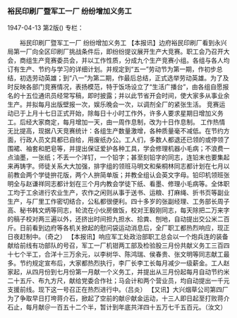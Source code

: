 ### 裕民印刷厂暨军工一厂  纷纷增加义务工

1947-04-13
第2版()
专栏：

　　裕民印刷厂暨军工一厂
    纷纷增加义务工
    【本报讯】边府裕民印刷厂看到永兴局第一厂向全区印刷厂挑战条件后，即纷纷提议展开生产大竞赛。职工会乃召开大会，商组生产竞赛委员会，并以工作性质，分成九个生产竞赛小组。各组与各人均订有生产、节约与学习的详细计划。并规定到“五一”劳动节为第一期，作初步总结，初选劳动英雄；到“八一”为第二期，作最后总结，正式选举劳动英雄。为了及时反映各部门竞赛情况，表扬模范，特于饭场设立了“生活广播台”，由各组自愿报名的十五位通讯员经常写稿，即时披露；并以此节省开会时间，使大家多从事业余生产。并拟每月出版壁报一次，娱乐晚会一次，以调剂全厂的紧张生活。
    竞赛运动已于上月十七日正式开始，除每日十小时工作外，许多人要求星期日增加义务工。后经大家商定，每月增加一天，由一周作息制，改为十日作息制。
    工作热情无比提高，现据八天竞赛统计：各组生产数量激增，各种质量毫不减低。在节约方面，行政人员文具都已自给，用废纸办公。工人们，多数人都退还已领的或停领了围裙、袖套和肥皂等，并提出保证爱护各种工具，学会修理机器小毛病；不浪费一点油墨，一张纸；不丢一个洋钉，一个铅字；甚至刻铅字的同志，连铅末也要集起来再铸字。师徒关系大大加强，排字组的领班马明文和柴桐林同志都计划在七月以前教会两个学徒拚花版，两个人拚简单版；并教全组认会英文字母。铅印机领班张明全与赵谦祥同志都计划在三个月内教会学徒下纸、看墨、修理小毛病等。全体职工均于工余进行农业生产，农作之闲则从事于送书、运粮、打麻绳、折书页等副业生产，与厂里工作密切结合，公私都很便利。四十多岁的张副经理、工务部长周子高、秘书韩文炳等同志，轮流在小伙房做饭，校对王毅刚同志，每天除把二万来字的稿子校对两三遍以外，还挤出时间担九担水、拾粪、刨地，自动提出交公米二百斤。日前看到边府等各机关掀起的慰问袋运动消息后，全厂职工都热烈响应，现正日夜赶制中。（奇之）
    【本报讯】响应军工处政治部职工总会以一个炮兵连的装备献给前线有功部队的号召，军工一厂机钳两工部及检验股三月份共献义务工三百四十七个半工，合洋十三万余元，以李树华、陈鸿瑞、侯春贵、张文明等同志献工最多。节约规定宣布后，大家都热烈执行，李厂长李工长每月减少一级薪金。工人赵家起，从四月份到七月份第一月献一个义务工，并提出从三月份起每月自动节约米二十五斤、布九方尺，献给党委合作社；马会计和两个营业员，均自动提出一千元支援前线。现下这一号召正在热烈进行中。（吕炎）
    【又讯】大兴烟草公司第四厂为了争取早日打垮蒋介石，掀起了空前的献＠献金运动，十三人即日起至打败蒋介石止，每月献＠一百五十二个半，暂计到年底共洋四十五万七千五百元。（汝文）
